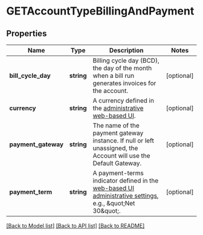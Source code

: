 # GETAccountTypeBillingAndPayment

## Properties
Name | Type | Description | Notes
------------ | ------------- | ------------- | -------------
**bill_cycle_day** | **string** | Billing cycle day (BCD), the day of the month when a bill run generates invoices for the account. | [optional] 
**currency** | **string** | A currency defined in the [administrative web-based UI](https://knowledgecenter.zuora.com/CB_Billing/Billing_Settings/Customize_Currencies). | [optional] 
**payment_gateway** | **string** | The name of the payment gateway instance. If null or left unassigned, the Account will use the Default Gateway. | [optional] 
**payment_term** | **string** | A payment-terms indicator defined in the [web-based UI administrative settings](https://knowledgecenter.zuora.com/CB_Billing/Billing_Settings/Define_Payment_Terms), e.g., \&quot;Net 30\&quot;. | [optional] 

[[Back to Model list]](../README.md#documentation-for-models) [[Back to API list]](../README.md#documentation-for-api-endpoints) [[Back to README]](../README.md)


